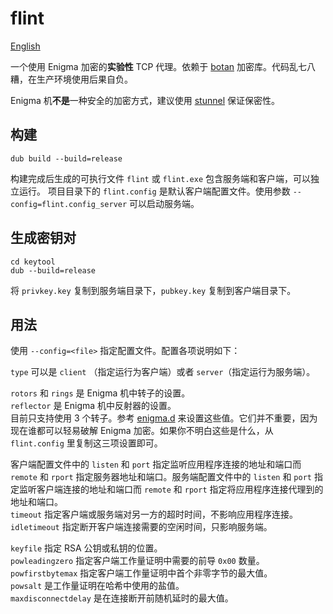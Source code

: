 flint
======
[English](README.md)

一个使用 Enigma 加密的**实验性** TCP 代理。依赖于 [botan](https://github.com/etcimon/botan) 加密库。代码乱七八糟，在生产环境使用后果自负。

Enigma 机**不是**一种安全的加密方式，建议使用 [stunnel](https://www.stunnel.org/index.html) 保证保密性。

构建
------
```
dub build --build=release
```
构建完成后生成的可执行文件 `flint` 或 `flint.exe` 包含服务端和客户端，可以独立运行。
项目目录下的 `flint.config` 是默认客户端配置文件。使用参数 `--config=flint.config_server` 可以启动服务端。

生成密钥对
------
```
cd keytool
dub --build=release
```
将 `privkey.key` 复制到服务端目录下，`pubkey.key` 复制到客户端目录下。

用法
------
使用 `--config=<file>` 指定配置文件。配置各项说明如下：

`type` 可以是 `client` （指定运行为客户端）或者 `server`（指定运行为服务端）。

`rotors` 和 `rings` 是 Enigma 机中转子的设置。  
`reflector` 是 Enigma 机中反射器的设置。  
目前只支持使用 3 个转子。参考 [enigma.d](source/enigma.d) 来设置这些值。它们并不重要，因为现在谁都可以轻易破解 Enigma 加密。如果你不明白这些是什么，从 `flint.config` 里复制这三项设置即可。

客户端配置文件中的 `listen` 和 `port` 指定监听应用程序连接的地址和端口而 `remote` 和 `rport` 指定服务器地址和端口。服务端配置文件中的 `listen` 和 `port` 指定监听客户端连接的地址和端口而 `remote` 和 `rport` 指定将应用程序连接代理到的地址和端口。  
`timeout` 指定客户端或服务端对另一方的超时时间，不影响应用程序连接。  
`idletimeout` 指定断开客户端连接需要的空闲时间，只影响服务端。

`keyfile` 指定 RSA 公钥或私钥的位置。  
`powleadingzero` 指定客户端工作量证明中需要的前导 `0x00` 数量。  
`powfirstbytemax` 指定客户端工作量证明中首个非零字节的最大值。  
`powsalt` 是工作量证明在哈希中使用的盐值。  
`maxdisconnectdelay` 是在连接断开前随机延时的最大值。
